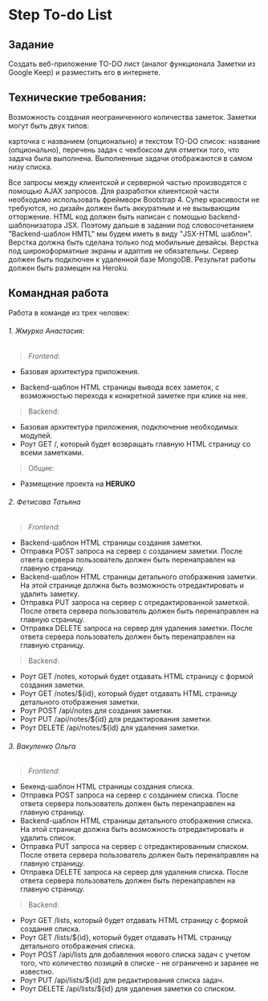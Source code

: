 # Step To-do List
## Задание
Создать веб-приложение TO-DO лист (аналог функционала Заметки из Google Keep) и разместить его в интернете.

## Технические требования:

Возможность создания неограниченного количества заметок.
Заметки могут быть двух типов:

карточка с названием (опционально) и текстом
TO-DO список: название (опционально), перечень задач с чекбоксом для отметки того, что задача была выполнена. Выполненные задачи отображаются в самом низу списка.


Все запросы между клиентской и серверной частью производятся с помощью AJAX запросов.
Для разработки клиентской части необходимо использовать фреймворк Bootstrap 4. Супер красивости не требуются, но дизайн должен быть аккуратным и не вызывающим отторжение.
HTML код должен быть написан с помощью backend-шаблонизатора JSX. Поэтому дальше в задании под словосочетанием "Backend-шаблон HMTL" мы будем иметь в виду "JSX-HTML шаблон".
Верстка должна быть сделана только под мобильные девайсы. Верстка под широкоформатные экраны и адаптив не обязательны.
Сервер должен быть подключен к удаленной базе MongoDB.
Результат работы должен быть размещен на Heroku.

## Командная работа
Работа в команде из трех человек:
###### 1. Жмурко Анастасия:
> *Frontend*:

* Базовая архитектура приложения.

* Backend-шаблон HTML страницы вывода всех заметок, с возможностью перехода к конкретной заметке при клике на нее.


> Backend:

* Базовая архитектура приложения, подключение необходимых модулей.
* Роут GET /, который будет возвращать главную HTML страницу со всеми заметками.

> Общие:
* Размещение проекта на **HERUKO**

###### 2. Фетисова Татьяна
> *Frontend*:

* Backend-шаблон HTML страницы создания заметки.
* Отправка POST запроса на сервер с созданием заметки. После ответа сервера пользователь должен быть перенаправлен на главную страницу.
* Backend-шаблон HTML страницы детального отображения заметки. На этой странице должна быть возможность отредактировать и удалить заметку.
* Отправка PUT запроса на сервер с отредактированной заметкой. После ответа сервера пользователь должен быть перенаправлен на главную страницу.
* Отправка DELETE запроса на сервер для удаления заметки. После ответа сервера пользователь должен быть перенаправлен на главную страницу.


> Backend:

* Роут GET /notes, который будет отдавать HTML страницу с формой создания заметки.
* Роут GET /notes/${id}, который будет отдавать HTML страницу детального отображения заметки.
* Роут POST /api/notes для создания заметки.
* Роут PUT /api/notes/${id} для редактирования заметки.
* Роут DELETE /api/notes/${id} для удаления заметки.

###### 3. Вакуленко Ольга
> *Frontend*:

* Бекенд-шаблон HTML страницы создания списка.
* Отправка POST запроса на сервер с созданием списка. После ответа сервера пользователь должен быть перенаправлен на главную страницу.
* Backend-шаблон HTML страницы детального отображения списка. На этой странице должна быть возможность отредактировать и удалить список.
* Отправка PUT запроса на сервер с отредактированным списком. После ответа сервера пользователь должен быть перенаправлен на главную страницу.
* Отправка DELETE запроса на сервер для удаления списка. После ответа сервера пользователь должен быть перенаправлен на главную страницу.


> Backend:

* Роут GET /lists, который будет отдавать HTML страницу с формой создания списка.
* Роут GET /lists/${id}, который будет отдавать HTML страницу детального отображения списка.
* Роут POST /api/lists для добавления нового списка задач с учетом того, что количество позиций в списке - не ограничено и заранее не известно.
* Роут PUT /api/lists/${id} для редактирования списка задач.
* Роут DELETE /api/lists/${id} для удаления заметки со списком.






